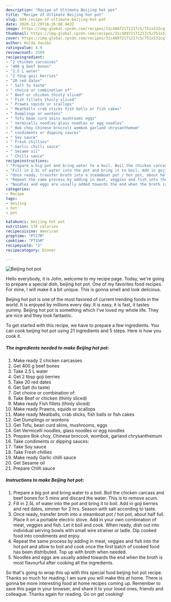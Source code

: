 ```yaml
---
description: "Recipe of Ultimate Beijing hot pot"
title: "Recipe of Ultimate Beijing hot pot"
slug: 684-recipe-of-ultimate-beijing-hot-pot
date: 2020-12-29T16:35:08.943Z
image: https://img-global.cpcdn.com/recipes/31c48972171217c5/751x532cq70/beijing-hot-pot-recipe-main-photo.jpg
thumbnail: https://img-global.cpcdn.com/recipes/31c48972171217c5/751x532cq70/beijing-hot-pot-recipe-main-photo.jpg
cover: https://img-global.cpcdn.com/recipes/31c48972171217c5/751x532cq70/beijing-hot-pot-recipe-main-photo.jpg
author: Hulda Jacobs
ratingvalue: 4.9
reviewcount: 2509
recipeingredient:
- "2 chicken carcasses"
- "400 g beef bones"
- "2.5 L water"
- "2 tbsp goji berries"
- "20 red dates"
- " Salt to taste"
- " choice or combination of"
- " Beef or chicken thinly sliced"
- " Fish fillets thinly sliced"
- " Prawns squids or scallops"
- " Meatballs crab sticks fish balls or fish cakes"
- " Dumplings or wontons"
- " Tofu bean curd skins mushrooms eggs"
- " Vermicelli noodles glass noodles or egg noodles"
- " Bok choy Chinese broccoli wombok garland chrysanthemum"
- " condiments or dipping sauces"
- " Soy sauce"
- " Fresh chillies"
- " Garlic chilli sauce"
- " Sesame oil"
- " Chilli sauce"
recipeinstructions:
- "Prepare a big pot and bring water to a boil. Boil the chicken carcass and beef bones for 5 mins and discard the water. This is to remove scum."
- "Fill in 2.5L of water into the pot and bring it to boil. Add in goji berries and red dates, simmer for 2 hrs. Season with salt according to taste."
- "Once ready, transfer broth into a steamboat pot / hot pot, about half full. Place it on a portable electric stove. Add in your own combination of meat, veggies and fish. Let it boil and cook. When ready, dish out into individual serving bowls with small wire strainer or ladle. Dip cooked food into condiments and enjoy."
- "Repeat the same process by adding in meat, veggies and fish into the hot pot and allow to boil and cook once the first batch of cooked food has been distributed. Top up with broth when needed."
- "Noodles and eggs are usually added towards the end when the broth is most flavourful after cooking all the ingredients."
categories:
- Recipe
tags:
- beijing
- hot
- pot

katakunci: beijing hot pot 
nutrition: 134 calories
recipecuisine: American
preptime: "PT27M"
cooktime: "PT35M"
recipeyield: "2"
recipecategory: Dinner

---
```



![Beijing hot pot](https://img-global.cpcdn.com/recipes/31c48972171217c5/751x532cq70/beijing-hot-pot-recipe-main-photo.jpg)

Hello everybody, it is John, welcome to my recipe page. Today, we're going to prepare a special dish, beijing hot pot. One of my favorites food recipes. For mine, I will make it a bit unique. This is gonna smell and look delicious.

Beijing hot pot is one of the most favored of current trending foods in the world. It is enjoyed by millions every day. It is easy, it is fast, it tastes yummy. Beijing hot pot is something which I've loved my whole life. They are nice and they look fantastic.




To get started with this recipe, we have to prepare a few ingredients. You can cook beijing hot pot using 21 ingredients and 5 steps. Here is how you cook it.

<!--inarticleads1-->

##### The ingredients needed to make Beijing hot pot:

1. Make ready 2 chicken carcasses
1. Get 400 g beef bones
1. Take 2.5 L water
1. Get 2 tbsp goji berries
1. Take 20 red dates
1. Get  Salt (to taste)
1. Get  choice or combination of:
1. Take  Beef or chicken (thinly sliced)
1. Make ready  Fish fillets (thinly sliced)
1. Make ready  Prawns, squids or scallops
1. Make ready  Meatballs, crab sticks, fish balls or fish cakes
1. Get  Dumplings or wontons
1. Get  Tofu, bean curd skins, mushrooms, eggs
1. Get  Vermicelli noodles, glass noodles or egg noodles
1. Prepare  Bok choy, Chinese broccoli, wombok, garland chrysanthemum
1. Take  condiments or dipping sauces:
1. Take  Soy sauce
1. Take  Fresh chillies
1. Make ready  Garlic chilli sauce
1. Get  Sesame oil
1. Prepare  Chilli sauce




<!--inarticleads2-->

##### Instructions to make Beijing hot pot:

1. Prepare a big pot and bring water to a boil. Boil the chicken carcass and beef bones for 5 mins and discard the water. This is to remove scum.
1. Fill in 2.5L of water into the pot and bring it to boil. Add in goji berries and red dates, simmer for 2 hrs. Season with salt according to taste.
1. Once ready, transfer broth into a steamboat pot / hot pot, about half full. Place it on a portable electric stove. Add in your own combination of meat, veggies and fish. Let it boil and cook. When ready, dish out into individual serving bowls with small wire strainer or ladle. Dip cooked food into condiments and enjoy.
1. Repeat the same process by adding in meat, veggies and fish into the hot pot and allow to boil and cook once the first batch of cooked food has been distributed. Top up with broth when needed.
1. Noodles and eggs are usually added towards the end when the broth is most flavourful after cooking all the ingredients.




So that's going to wrap this up with this special food beijing hot pot recipe. Thanks so much for reading. I am sure you will make this at home. There is gonna be more interesting food at home recipes coming up. Remember to save this page in your browser, and share it to your loved ones, friends and colleague. Thanks again for reading. Go on get cooking!
